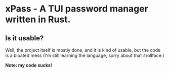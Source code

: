 # xPass - A TUI password manager written in Rust.

## Is it usable?
Well, the project itself is mostly done, and it is kind of usable, but the code is a bloated mess (I'm still learning the language, sorry about that :trollface:)

**Note: my code sucks!**
